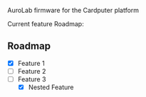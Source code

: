 AuroLab firmware for the Cardputer platform

Current feature Roadmap:

<!-- ROADMAP -->
## Roadmap

- [X] Feature 1
- [ ] Feature 2
- [ ] Feature 3
    - [X] Nested Feature
